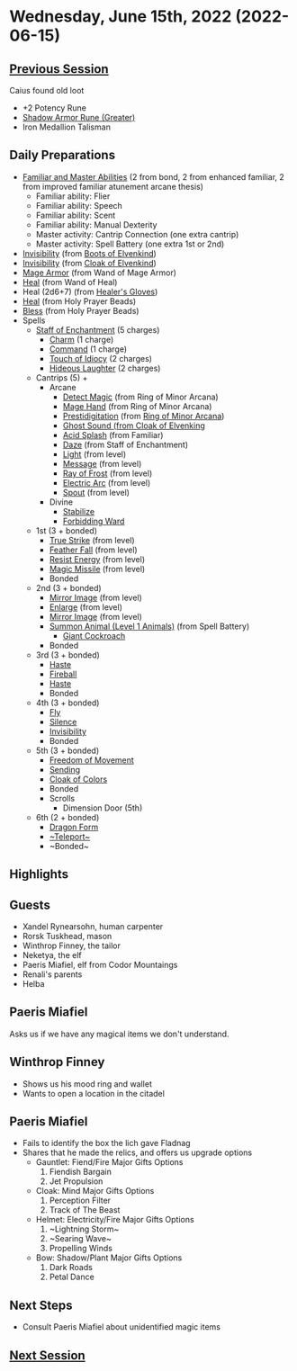 # Wednesday, June 15th, 2022 (2022-06-15)

## [Previous Session](./2022-06-01.md)

Caius found old loot

- +2 Potency Rune
- [Shadow Armor Rune (Greater)](https://2e.aonprd.com/Equipment.aspx?ID=288)
- Iron Medallion Talisman

## Daily Preparations

- [Familiar and Master Abilities](https://2e.aonprd.com/Familiars.aspx) (2 from bond, 2 from enhanced familiar, 2 from improved familiar atunement arcane thesis)
  - Familiar ability: Flier
  - Familiar ability: Speech
  - Familiar ability: Scent
  - Familiar ability: Manual Dexterity
  - Master activity: Cantrip Connection (one extra cantrip)
  - Master activity: Spell Battery (one extra 1st or 2nd)
- [Invisibility](https://pf2.d20pfsrd.com/spell/invisibility/) (from [Boots of Elvenkind](https://2e.aonprd.com/Equipment.aspx?ID=413))
- [Invisibility](https://pf2.d20pfsrd.com/spell/invisibility/) (from [Cloak of Elvenkind](https://2e.aonprd.com/Equipment.aspx?ID=424))
- [Mage Armor](https://pf2.d20pfsrd.com/spell/mage-armor) (from Wand of Mage Armor)
- [Heal](https://pf2.d20pfsrd.com/spell/heal/) (from Wand of Heal)
- Heal (2d6+7) (from [Healer's Gloves](https://2e.aonprd.com/Equipment.aspx?ID=444))
- [Heal](https://2e.aonprd.com/Equipment.aspx?ID=256) (from Holy Prayer Beads)
- [Bless](https://2e.aonprd.com/Spells.aspx?ID=25) (from Holy Prayer Beads)
- Spells
  - [Staff of Enchantment](https://pf2.easytool.es/index.php?id=2788) (5 charges)
    - [Charm](https://pf2.d20pfsrd.com/spell/charm/) (1 charge)
    - [Command](https://pf2.d20pfsrd.com/spell/command/) (1 charge)
    - [Touch of Idiocy](https://pf2.d20pfsrd.com/spell/touch-of-idiocy/) (2 charges)
    - [Hideous Laughter](https://pf2.d20pfsrd.com/spell/hideous-laughter/) (2 charges)
  - Cantrips (5) +
    - Arcane
      - [Detect Magic](https://pf2.d20pfsrd.com/spell/detect-magic/) (from Ring of Minor Arcana)
      - [Mage Hand](https://pf2.d20pfsrd.com/spell/mage-hand/) (from Ring of Minor Arcana)
      - [Prestidigitation](https://pf2.d20pfsrd.com/spell/prestidigitation/) (from [Ring of Minor Arcana](https://2e.aonprd.com/Equipment.aspx?ID=478))
      - [Ghost Sound (from Cloak of Elvenking](https://2e.aonprd.com/Spells.aspx?ID=132)
      - [Acid Splash](https://pf2.d20pfsrd.com/spell/acid-splash/) (from Familiar)
      - [Daze](https://pf2.d20pfsrd.com/spell/daze/) (from Staff of Enchantment)
      - [Light](https://pf2.d20pfsrd.com/spell/light/) (from level)
      - [Message](https://pf2.d20pfsrd.com/spell/message/) (from level)
      - [Ray of Frost](https://pf2.d20pfsrd.com/spell/ray-of-frost/) (from level)
      - [Electric Arc](https://pf2.d20pfsrd.com/spell/electric-arc/) (from level)
      - [Spout](https://2e.aonprd.com/Spells.aspx?ID=1002) (from level)
    - Divine
      - [Stabilize](https://2e.aonprd.com/Spells.aspx?ID=307)
      - [Forbidding Ward](https://2e.aonprd.com/Spells.aspx?ID=126)
  - 1st (3 + bonded)
    - [True Strike](https://2e.aonprd.com/Spells.aspx?ID=345) (from level)
    - [Feather Fall](https://pf2.d20pfsrd.com/spell/feather-fall/) (from level)
    - [Resist Energy](https://pf2.d20pfsrd.com/spell/resist-energy/) (from level)
    - [Magic Missile](https://pf2.d20pfsrd.com/spell/magic-missile/) (from level)
    - Bonded
  - 2nd (3 + bonded)
    - [Mirror Image](https://pf2.d20pfsrd.com/spell/mirror-image/) (from level)
    - [Enlarge](https://pf2.d20pfsrd.com/spell/enlarge/) (from level)
    - [Mirror Image](https://pf2.d20pfsrd.com/spell/mirror-image/) (from level)
    - [Summon Animal (Level 1 Animals)](https://2e.aonprd.com/Spells.aspx?ID=316) (from Spell Battery)
      - [Giant Cockroach](https://2e.aonprd.com/Monsters.aspx?ID=585)
    - Bonded
  - 3rd (3 + bonded)
    - [Haste](https://pf2.d20pfsrd.com/spell/haste)
    - [Fireball](https://pf2.d20pfsrd.com/spell/fireball/)
    - [Haste](https://pf2.d20pfsrd.com/spell/haste)
    - Bonded
  - 4th (3 + bonded)
    - [Fly](https://pf2.d20pfsrd.com/spell/fly/)
    - [Silence](https://pf2.d20pfsrd.com/spell/silence/)
    - [Invisibility](https://2e.aonprd.com/Spells.aspx?ID=164)
    - Bonded
  - 5th (3 + bonded)
    - [Freedom of Movement](https://pf2.d20pfsrd.com/spell/freedom-of-movement/)
    - [Sending](https://pf2.d20pfsrd.com/spell/sending/)
    - [Cloak of Colors](https://2e.aonprd.com/Spells.aspx?ID=41)
    - Bonded
    - Scrolls
      - Dimension Door (5th)
  - 6th (2 + bonded)
    - [Dragon Form](https://2e.aonprd.com/Spells.aspx?ID=88)
    - [~Teleport~](https://pf2.d20pfsrd.com/spell/teleport/)
    - ~Bonded~

## Highlights

## Guests

- Xandel Rynearsohn, human carpenter
- Rorsk Tuskhead, mason
- Winthrop Finney, the tailor
- Neketya, the elf
- Paeris Miafiel, elf from Codor Mountaings
- Renali's parents
- Helba

## Paeris Miafiel

Asks us if we have any magical items we don't understand.

## Winthrop Finney

- Shows us his mood ring and wallet
- Wants to open a location in the citadel

## Paeris Miafiel

- Fails to identify the box the lich gave Fladnag
- Shares that he made the relics, and offers us upgrade options
  - Gauntlet: Fiend/Fire Major Gifts Options
    1. Fiendish Bargain
    1. Jet Propulsion
  - Cloak: Mind Major Gifts Options
    1. Perception Filter
    1. Track of The Beast
  - Helmet: Electricity/Fire Major Gifts Options
    1. ~Lightning Storm~
    1. ~Searing Wave~
    1. Propelling Winds
  - Bow: Shadow/Plant Major Gifts Options
    1. Dark Roads
    1. Petal Dance

## Next Steps

- Consult Paeris Miafiel about unidentified magic items

## [Next Session](./2022-06-22.md)
